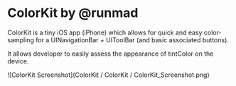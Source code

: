 ColorKit by @runmad
===================

ColorKit is a tiny iOS app (iPhone) which allows for quick and easy color-sampling for a UINavigationBar + UIToolBar (and basic associated buttons).

It allows developer to easily assess the appearance of tintColor on the device.

![ColorKit Screenshot](ColorKit / ColorKit / ColorKit_Screenshot.png)